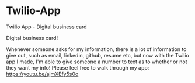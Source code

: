 # Twilio-App
Twilio App - Digital business card

Digital business card! 

Whenever someone asks for my information, there is a lot of information to give out, such as email, linkedin, github, resume etc, but now with the Twilio app I made, I'm able to give someone a number to text as to whether or not they want my info! Please feel free to walk through my app: https://youtu.be/ajmXEfy5s0o
